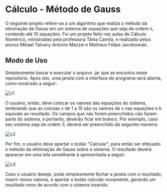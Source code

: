 # Cálculo - Método de Gauss

O seguinte projeto refere-se a um algoritmo que realiza o método da eliminação de Gauss em um sistema de equações que seja de ordem n, contendo até 10 equações. Foi um projeto feito nas aulas de Cálculo Numérico, ministradas pela professora Tânia Camila, e realizado pelos alunos Mikael Talvany Antonio Mazzei e Matheus Felipe Jacobowski.

## Modo de Uso

Simplesmente baixar e executar o arquivo .jar que se encontra neste repositório. Após isto, uma janela com a interface do programa será aberta, como mostrado a seguir:  

![c1](https://user-images.githubusercontent.com/48844708/65810368-eaece280-e17f-11e9-8dbf-225b9ed6e4bf.png)

O usuário, então, deve colocar os valores das equações do sistema, lembrando que as colunas x de 1 a 10 são os valores de x nas equações e b equivale ao resultado. Os campos que não forem preenchidos não fazem parte do sistema, e portanto, deverão ficar em branco. Por exemplo, caso seu sistema seja de ordem 3, deverá ser preenchido da seguinte maneira:  

![c2](https://user-images.githubusercontent.com/48844708/65810369-eaece280-e17f-11e9-9e9f-c18fdda30f8d.png)

Por fim, o usuário deve apertar o botão "Calcular", para então ser efetuado o método da eliminação de Gauss sobre o sistema. O resultado deverá aparecer em uma tela semelhante à apresentada a seguir:  

![c3](https://user-images.githubusercontent.com/48844708/65810370-eaece280-e17f-11e9-88be-8f8e777bf79b.png)

Caso o usuário deseje, pode simplesmente fechar a janela com o resultado, inserir novos valores, e apertar o botão calcular novamente, gerando um resultado novo de acordo com o sistema inserido.
